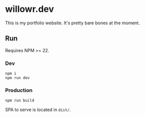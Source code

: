 # willowr.dev

This is my portfolio website. It's pretty bare bones at the moment.

## Run

Requires NPM >= 22.

### Dev

```
npm i
npm run dev
```

### Production

```
npm run build
```

SPA to serve is located in `dist/`.
